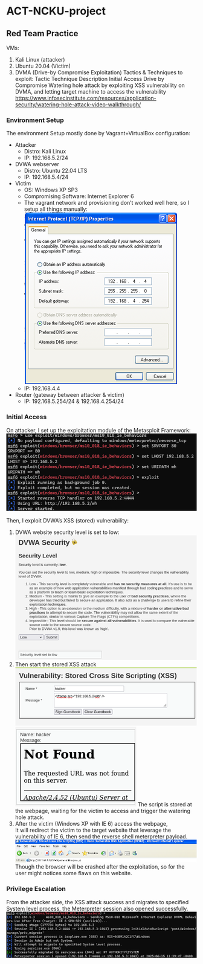 # ACT-NCKU-project
## Red Team Practice

VMs:

1. Kali Linux (attacker)
2. Ubuntu 20.04 (Victim)
3. DVMA (Drive-by Compromise Exploitation)
Tactics & Techniques to exploit:
Tactic	Technique	Description
Initial Access	Drive by Compromise	Watering hole attack by exploiting XSS vulnerability on DVMA, and letting target machine to access the vulnerability
https://www.infosecinstitute.com/resources/application-security/watering-hole-attack-video-walkthrough/ 

### Environment Setup

The environment Setup mostly done by Vagrant+VirtualBox configuration:

- Attacker
  - Distro: Kali Linux
  - IP: 192.168.5.2/24
- DVWA webserver
  - Distro: Ubuntu 22.04 LTS
  - IP: 192.168.5.4/24
- Victim
  - OS: Windows XP SP3
  - Compromising Software: Internet Explorer 6
  - The vagrant network and provisioning don’t worked well here, so I setup all things manually: ![/victim ip configuration](img/victim_ip_config.png)
  - IP: 192.168.4.4
- Router (gateway between attacker & victim)
  - IP: 192.168.5.254/24 & 192.168.4.254/24

### Initial Access

On attacker, I set up the exploitation module of the Metasploit Framework:![initial access](img/attacker_initial_access.png)

Then, I exploit DVWA’s XSS (stored) vulnerability:

1. DVWA website security level is set to low:
   ![DVWA Security](img/dvwa_security_level.png)
2. Then start the stored XSS attack
   ![DVWA XSS](img/attacker_stored_xss.png)
   ![DVWA XSS iframe](img/attacker_iframe.png)
   The script is stored at the webpage, waiting for the victim to access and trigger the watering hole attack.
3. After the victim (Windows XP with IE 6) access the webpage,  
It will redirect the victim to the target website that leverage the vulnerability of IE 6, then send the reverse shell meterpreter payload.
   ![URL accessed](img/victim_accessing_compromised_page.png)
Though the browser will be crashed after the exploitation, so for the user might notices some flaws on this website.

### Privilege Escalation

From the attacker side, the XSS attack success and migrates to specified System level process, the Meterpreter session also opened successfully.
![msf compromising victim](img/attacker_compromised_victim.png)
